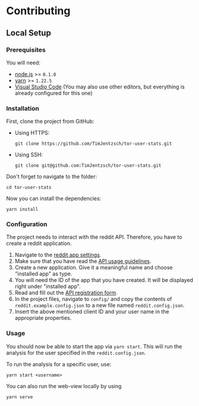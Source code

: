 # Contributing

## Local Setup

### Prerequisites

You will need:

- [node.js](https://nodejs.org/en/download/) >= `0.1.0`
- [yarn](https://yarnpkg.com/getting-started/install/) >= `1.22.5`
- [Visual Studio Code](https://code.visualstudio.com/Download) (You may also use other editors, but everything is already configured for this one)

### Installation

First, clone the project from GitHub:

- Using HTTPS:

  ```
  git clone https://github.com/TimJentzsch/tor-user-stats.git
  ```

- Using SSH:

  ```
  git clone git@github.com:TimJentzsch/tor-user-stats.git
  ```

Don't forget to navigate to the folder:

```
cd tor-user-stats
```

Now you can install the dependencies:

```
yarn install
```

### Configuration

The project needs to interact with the reddit API. Therefore, you have to create a reddit application.

1. Navigate to the [reddit app settings](https://www.reddit.com/prefs/apps).
2. Make sure that you have read the [API usage guidelines](https://www.reddit.com/wiki/api).
3. Create a new application. Give it a meaningful name and choose "installed app" as type.
4. You will need the ID of the app that you have created. It will be displayed right under "installed app".
5. Read and fill out the [API registration form](https://docs.google.com/a/reddit.com/forms/d/1ao_gme8e_xfZ41q4QymFqg5HD29HggOD8I9-MFTG7So/viewform).
6. In the project files, navigate to `config/` and copy the contents of `reddit.example.config.json` to a new file named `reddit.config.json`.
7. Insert the above mentioned client ID and your user name in the appropriate properties.

### Usage

You should now be able to start the app via `yarn start`. This will run the analysis for the user specified in the `reddit.config.json`.

To run the analysis for a specific user, use:

```
yarn start <username>
```

You can also run the web-view locally by using

```
yarn serve
```
